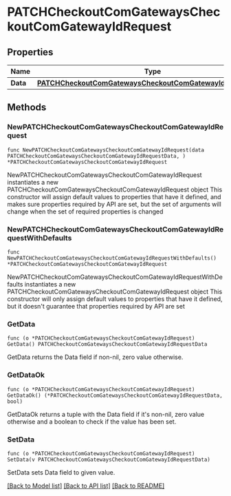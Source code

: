 # PATCHCheckoutComGatewaysCheckoutComGatewayIdRequest

## Properties

Name | Type | Description | Notes
------------ | ------------- | ------------- | -------------
**Data** | [**PATCHCheckoutComGatewaysCheckoutComGatewayIdRequestData**](PATCHCheckoutComGatewaysCheckoutComGatewayIdRequestData.md) |  | 

## Methods

### NewPATCHCheckoutComGatewaysCheckoutComGatewayIdRequest

`func NewPATCHCheckoutComGatewaysCheckoutComGatewayIdRequest(data PATCHCheckoutComGatewaysCheckoutComGatewayIdRequestData, ) *PATCHCheckoutComGatewaysCheckoutComGatewayIdRequest`

NewPATCHCheckoutComGatewaysCheckoutComGatewayIdRequest instantiates a new PATCHCheckoutComGatewaysCheckoutComGatewayIdRequest object
This constructor will assign default values to properties that have it defined,
and makes sure properties required by API are set, but the set of arguments
will change when the set of required properties is changed

### NewPATCHCheckoutComGatewaysCheckoutComGatewayIdRequestWithDefaults

`func NewPATCHCheckoutComGatewaysCheckoutComGatewayIdRequestWithDefaults() *PATCHCheckoutComGatewaysCheckoutComGatewayIdRequest`

NewPATCHCheckoutComGatewaysCheckoutComGatewayIdRequestWithDefaults instantiates a new PATCHCheckoutComGatewaysCheckoutComGatewayIdRequest object
This constructor will only assign default values to properties that have it defined,
but it doesn't guarantee that properties required by API are set

### GetData

`func (o *PATCHCheckoutComGatewaysCheckoutComGatewayIdRequest) GetData() PATCHCheckoutComGatewaysCheckoutComGatewayIdRequestData`

GetData returns the Data field if non-nil, zero value otherwise.

### GetDataOk

`func (o *PATCHCheckoutComGatewaysCheckoutComGatewayIdRequest) GetDataOk() (*PATCHCheckoutComGatewaysCheckoutComGatewayIdRequestData, bool)`

GetDataOk returns a tuple with the Data field if it's non-nil, zero value otherwise
and a boolean to check if the value has been set.

### SetData

`func (o *PATCHCheckoutComGatewaysCheckoutComGatewayIdRequest) SetData(v PATCHCheckoutComGatewaysCheckoutComGatewayIdRequestData)`

SetData sets Data field to given value.



[[Back to Model list]](../README.md#documentation-for-models) [[Back to API list]](../README.md#documentation-for-api-endpoints) [[Back to README]](../README.md)


